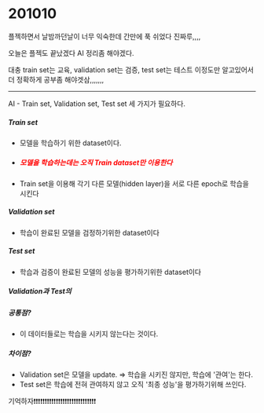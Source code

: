 # 201010

플젝하면서 날밤까던날이 너무 익숙한데 간만에 푹 쉬었다 진짜루,,,,

오늘은 플젝도 끝났겠다 AI 정리좀 해야겠다.

대충 train set는 교육, validation set는 검증, test set는 테스트 이정도만 알고있어서 더 정확하게 공부좀 해야겟삼,,,,,,,

<hr>

AI - Train set, Validation set, Test set 세 가지가 필요하다.



##### Train set

- 모델을 학습하기 위한 dataset이다.

- <h5 style="color:red">모델을 학습하는데는 오직 Train dataset만 이용한다</h5>

- Train set을 이용해 각기 다른 모델(hidden layer)을 서로 다른 epoch로 학습을 시킨다



##### Validation set

- 학습이 완료된 모델을 검정하기위한 dataset이다

 ##### Test set

- 학습과 검증이 완료된 모델의 성능을 평가하기위한 dataset이다



##### Validation과 Test의 

##### 공통점?

- 이 데이터들로는 학습을 시키지 않는다는 것이다. 

##### 차이점?

- Validation set은 모델을 update. => 학습을 시키진 않지만, 학습에 '관여'는 한다.
- Test set은 학습에 전혀 관여하지 않고 오직 '최종 성능'을 평가하기위해 쓰인다.



기억하자❗❗❗❗❗❗❗❗❗❗❗❗❗❗❗❗❗❗❗❗❗❗❗❗❗❗❗❗